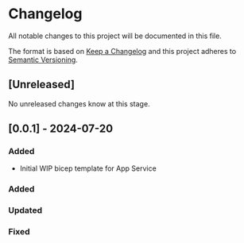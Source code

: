 # Changelog

All notable changes to this project will be documented in this file.

The format is based on [Keep a Changelog](http://keepachangelog.com/)
and this project adheres to [Semantic Versioning](http://semver.org/).

## [Unreleased]

No unreleased changes know at this stage.

## [0.0.1] - 2024-07-20
### Added
- Initial WIP bicep template for App Service

### Added
### Updated
### Fixed


